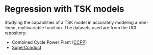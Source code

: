 # Regression with TSK models
Studying the capabilities of a TSK model in accurately modeling a non-linear, multivariable function.
The datasets used are from the UCI repository:
* Combined Cycle Power Plant ([CCPP](https://archive.ics.uci.edu/ml/datasets/combined+cycle+power+plant))
* [SuperConduct](https://archive.ics.uci.edu/ml/datasets/superconductivty+data)